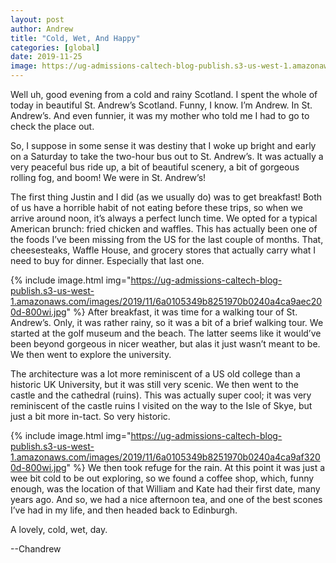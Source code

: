 ```yaml
---
layout: post
author: Andrew
title: "Cold, Wet, And Happy"
categories: [global]
date: 2019-11-25
image: https://ug-admissions-caltech-blog-publish.s3-us-west-1.amazonaws.com/images/2019/11/6a0105349b8251970b0240a4ef4e1a200b-800wi.jpg
---
```


Well uh, good evening from a cold and rainy Scotland. I spent the whole of today in beautiful St. Andrew’s Scotland. Funny, I know. I’m Andrew. In St. Andrew’s. And even funnier, it was my mother who told me I had to go to check the place out. 

So, I suppose in some sense it was destiny that I woke up bright and early on a Saturday to take the two-hour bus out to St. Andrew’s. It was actually a very peaceful bus ride up, a bit of beautiful scenery, a bit of gorgeous rolling fog, and boom! We were in St. Andrew’s!

The first thing Justin and I did (as we usually do) was to get breakfast! Both of us have a horrible habit of not eating before these trips, so when we arrive around noon, it’s always a perfect lunch time. We opted for a typical American brunch: fried chicken and waffles. This has actually been one of the foods I’ve been missing from the US for the last couple of months. That, cheesesteaks, Waffle House, and grocery stores that actually carry what I need to buy for dinner. Especially that last one.


{% include image.html img="https://ug-admissions-caltech-blog-publish.s3-us-west-1.amazonaws.com/images/2019/11/6a0105349b8251970b0240a4ca9aec200d-800wi.jpg" %}
After breakfast, it was time for a walking tour of St. Andrew’s. Only, it was rather rainy, so it was a bit of a brief walking tour. We started at the golf museum and the beach. The latter seems like it would’ve been beyond gorgeous in nicer weather, but alas it just wasn’t meant to be. We then went to explore the university. 

The architecture was a lot more reminiscent of a US old college than a historic UK University, but it was still very scenic. We then went to the castle and the cathedral (ruins). This was actually super cool; it was very reminiscent of the castle ruins I visited on the way to the Isle of Skye, but just a bit more in-tact. So very historic.


{% include image.html img="https://ug-admissions-caltech-blog-publish.s3-us-west-1.amazonaws.com/images/2019/11/6a0105349b8251970b0240a4ca9af3200d-800wi.jpg" %}
We then took refuge for the rain. At this point it was just a wee bit cold to be out exploring, so we found a coffee shop, which, funny enough, was the location of that William and Kate had their first date, many years ago. And so, we had a nice afternoon tea, and one of the best scones I’ve had in my life, and then headed back to Edinburgh.

A lovely, cold, wet, day.

--Chandrew
